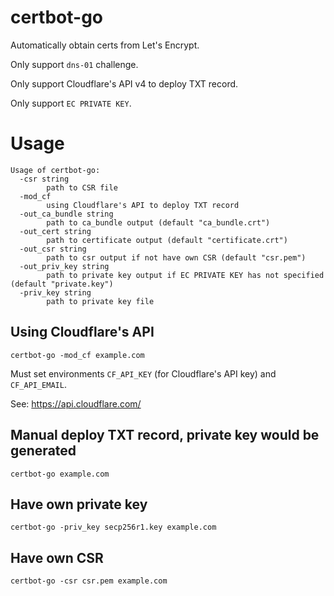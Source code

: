 # certbot-go
Automatically obtain certs from Let's Encrypt.

Only support `dns-01` challenge.

Only support Cloudflare's API v4 to deploy TXT record.

Only support `EC PRIVATE KEY`.

# Usage
```
Usage of certbot-go:
  -csr string
    	path to CSR file
  -mod_cf
    	using Cloudflare's API to deploy TXT record
  -out_ca_bundle string
    	path to ca_bundle output (default "ca_bundle.crt")
  -out_cert string
    	path to certificate output (default "certificate.crt")
  -out_csr string
    	path to csr output if not have own CSR (default "csr.pem")
  -out_priv_key string
    	path to private key output if EC PRIVATE KEY has not specified (default "private.key")
  -priv_key string
    	path to private key file
```

## Using Cloudflare's API
```
certbot-go -mod_cf example.com
```
Must set environments `CF_API_KEY` (for Cloudflare's API key) and `CF_API_EMAIL`.

See: https://api.cloudflare.com/

## Manual deploy TXT record, private key would be generated
```
certbot-go example.com
```

## Have own private key
```
certbot-go -priv_key secp256r1.key example.com
```

## Have own CSR
```
certbot-go -csr csr.pem example.com
```